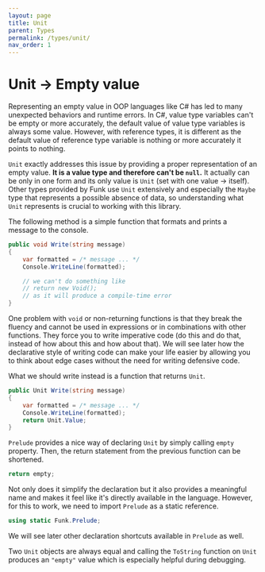 ```yaml
---
layout: page
title: Unit
parent: Types 
permalink: /types/unit/
nav_order: 1
---
```


# Unit -> Empty value

Representing an empty value in OOP languages like C# has led to many unexpected behaviors and runtime errors. In C#, value type variables can't be empty or more accurately, the default value of value type variables is always some value. However, with reference types, it is different as the default value of reference type variable is nothing or more accurately it points to nothing.

`Unit` exactly addresses this issue by providing a proper representation of an empty value. **It is a value type and therefore can't be `null`.** It actually can be only in one form and its only value is `Unit` (set with one value -> itself). Other types provided by Funk use `Unit` extensively and especially the `Maybe` type that represents a possible absence of data, so understanding what `Unit` represents is crucial to working with this library.

The following method is a simple function that formats and prints a message to the console.

```c#
public void Write(string message)
{
    var formatted = /* message ... */
    Console.WriteLine(formatted);

    // we can't do something like
    // return new Void();
    // as it will produce a compile-time error
}
```

One problem with `void` or non-returning functions is that they break the fluency and cannot be used in expressions or in combinations with other functions. They force you to write imperative code (do this and do that, instead of how about this and how about that). We will see later how the declarative style of writing code can make your life easier by allowing you to think about edge cases without the need for writing defensive code.

What we should write instead is a function that returns `Unit`.

```c#
public Unit Write(string message)
{
    var formatted = /* message ... */
    Console.WriteLine(formatted);
    return Unit.Value;
}
```

`Prelude` provides a nice way of declaring `Unit` by simply calling `empty` property. Then, the return statement from the previous function can be shortened.

```c#
return empty;
```

Not only does it simplify the declaration but it also provides a meaningful name and makes it feel like it's directly available in the language. However, for this to work, we need to import `Prelude` as a static reference.

```c#
using static Funk.Prelude;
```

We will see later other declaration shortcuts available in `Prelude` as well.

Two `Unit` objects are always equal and calling the `ToString` function on `Unit` produces an `"empty"` value which is especially helpful during debugging.